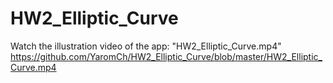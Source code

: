 # HW2_Elliptic_Curve

Watch the illustration video of the app: "HW2_Elliptic_Curve.mp4"
https://github.com/YaromCh/HW2_Elliptic_Curve/blob/master/HW2_Elliptic_Curve.mp4
